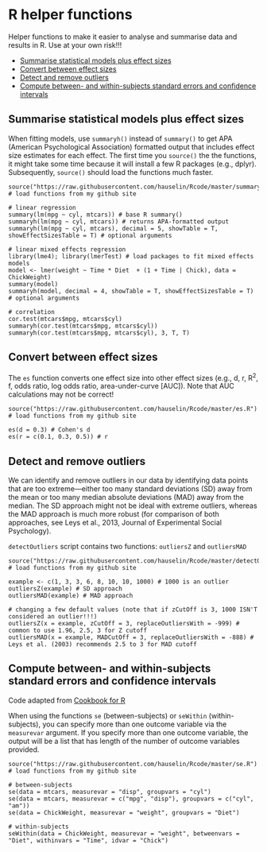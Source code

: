 # R helper functions

Helper functions to make it easier to analyse and summarise data and results in R. Use at your own risk!!!

- [Summarise statistical models plus effect sizes](#summarise-statistical-models-plus-effect-sizes)
- [Convert between effect sizes](#convert-between-effect-sizes)
- [Detect and remove outliers](#detect-and-remove-outliers)
- [Compute between- and within-subjects standard errors and confidence intervals](#compute-between--and-within-subjects-standard-errors-and-confidence-intervals)

## Summarise statistical models plus effect sizes

When fitting models, use ```summaryh()``` instead of ```summary()``` to get APA (American Psychological Association) formatted output that includes effect size estimates for each effect. The first time you ```source()``` the the functions, it might take some time because it will install a few R packages (e.g., dplyr). Subsequently, ```source()``` should load the functions much faster.

```
source("https://raw.githubusercontent.com/hauselin/Rcode/master/summaryh.R") # load functions from my github site

# linear regression
summary(lm(mpg ~ cyl, mtcars)) # base R summary()
summaryh(lm(mpg ~ cyl, mtcars)) # returns APA-formatted output
summaryh(lm(mpg ~ cyl, mtcars), decimal = 5, showTable = T, showEffectSizesTable = T) # optional arguments

# linear mixed effects regression
library(lme4); library(lmerTest) # load packages to fit mixed effects models
model <- lmer(weight ~ Time * Diet  + (1 + Time | Chick), data = ChickWeight)
summary(model)
summaryh(model, decimal = 4, showTable = T, showEffectSizesTable = T) # optional arguments

# correlation
cor.test(mtcars$mpg, mtcars$cyl)
summaryh(cor.test(mtcars$mpg, mtcars$cyl))
summaryh(cor.test(mtcars$mpg, mtcars$cyl), 3, T, T)
```

## Convert between effect sizes

The ```es``` function converts one effect size into other effect sizes (e.g., d, r, R<sup>2</sup>, f, odds ratio, log odds ratio, area-under-curve [AUC]). Note that AUC calculations may not be correct!

```
source("https://raw.githubusercontent.com/hauselin/Rcode/master/es.R") # load functions from my github site

es(d = 0.3) # Cohen's d
es(r = c(0.1, 0.3, 0.5)) # r
```

## Detect and remove outliers
We can identify and remove outliers in our data by identifying data points that are too extreme—either too many standard deviations (SD) away from the mean or too many median absolute deviations (MAD) away from the median. The SD approach might not be ideal with extreme outliers, whereas the MAD approach is much more robust (for comparison of both approaches, see Leys et al., 2013, Journal of Experimental Social Psychology).

```detectOutliers``` script contains two functions: ```outliersZ``` and ```outliersMAD```

```
source("https://raw.githubusercontent.com/hauselin/Rcode/master/detectOutliers.R") # load functions from my github site

example <- c(1, 3, 3, 6, 8, 10, 10, 1000) # 1000 is an outlier
outliersZ(example) # SD approach
outliersMAD(example) # MAD approach

# changing a few default values (note that if zCutOff is 3, 1000 ISN'T considered an outlier!!!)
outliersZ(x = example, zCutOff = 3, replaceOutliersWith = -999) # common to use 1.96, 2.5, 3 for Z cutoff
outliersMAD(x = example, MADCutOff = 3, replaceOutliersWith = -888) # Leys et al. (2003) recommends 2.5 to 3 for MAD cutoff
```

## Compute between- and within-subjects standard errors and confidence intervals

Code adapted from <a href="http://www.cookbook-r.com/Graphs/Plotting_means_and_error_bars_(ggplot2)/">Cookbook for R</a>

When using the functions ```se``` (between-subjects) or ```seWithin``` (within-subjects), you can specify more than one outcome variable via the ```measurevar``` argument. If you specify more than one outcome variable, the output will be a list that has length of the number of outcome variables provided.

```
source("https://raw.githubusercontent.com/hauselin/Rcode/master/se.R") # load functions from my github site

# between-subjects
se(data = mtcars, measurevar = "disp", groupvars = "cyl")
se(data = mtcars, measurevar = c("mpg", "disp"), groupvars = c("cyl", "am"))
se(data = ChickWeight, measurevar = "weight", groupvars = "Diet")

# within-subjects
seWithin(data = ChickWeight, measurevar = "weight", betweenvars = "Diet", withinvars = "Time", idvar = "Chick")
```
